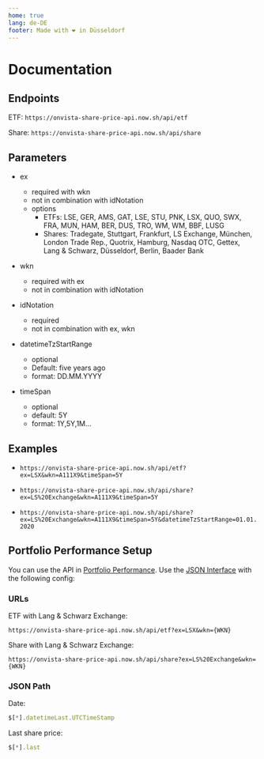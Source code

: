 ```yaml
---
home: true
lang: de-DE
footer: Made with ❤️ in Düsseldorf
---
```


# Documentation

## Endpoints

ETF: ``` https://onvista-share-price-api.now.sh/api/etf ```

Share: ``` https://onvista-share-price-api.now.sh/api/share ```

## Parameters

* ex
  * required with wkn
  * not in combination with idNotation
  * options
    * ETFs: LSE, GER, AMS, GAT, LSE, STU, PNK, LSX, QUO, SWX, FRA, MUN, HAM, BER, DUS, TRO, WM, WM, BBF, LUSG
    * Shares: Tradegate, Stuttgart, Frankfurt, LS Exchange, München, London Trade Rep., Quotrix, Hamburg, Nasdaq OTC, Gettex, Lang &amp; Schwarz, Düsseldorf, Berlin, Baader Bank

* wkn
  * required with ex
  * not in combination with idNotation
* idNotation
  * required
  * not in combination with ex, wkn
* datetimeTzStartRange
  * optional
  * Default: five years ago
  * format: DD.MM.YYYY
* timeSpan
  * optional
  * default: 5Y
  * format: 1Y,5Y,1M...

## Examples

* ``` https://onvista-share-price-api.now.sh/api/etf?ex=LSX&wkn=A111X9&timeSpan=5Y ```

* ``` https://onvista-share-price-api.now.sh/api/share?ex=LS%20Exchange&wkn=A111X9&timeSpan=5Y ```

* ``` https://onvista-share-price-api.now.sh/api/share?ex=LS%20Exchange&wkn=A111X9&timeSpan=5Y&datetimeTzStartRange=01.01.2020 ```

## Portfolio Performance Setup

You can use the API in [Portfolio Performance](https://www.portfolio-performance.info/). Use the [JSON Interface](https://help.portfolio-performance.info/kursdaten_laden/#json) with the following config:

### URLs

ETF with Lang & Schwarz Exchange:

``` https://onvista-share-price-api.now.sh/api/etf?ex=LSX&wkn={WKN} ```

Share with Lang & Schwarz Exchange:

``` https://onvista-share-price-api.now.sh/api/share?ex=LS%20Exchange&wkn={WKN} ```

### JSON Path

Date:

```js
$[*].datetimeLast.UTCTimeStamp
```

Last share price:

```js
$[*].last
```
